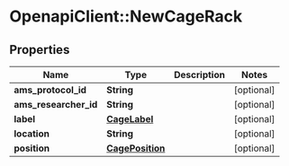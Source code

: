 # OpenapiClient::NewCageRack

## Properties
Name | Type | Description | Notes
------------ | ------------- | ------------- | -------------
**ams_protocol_id** | **String** |  | [optional] 
**ams_researcher_id** | **String** |  | [optional] 
**label** | [**CageLabel**](CageLabel.md) |  | [optional] 
**location** | **String** |  | [optional] 
**position** | [**CagePosition**](CagePosition.md) |  | [optional] 


